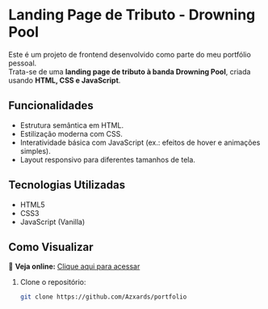 # Landing Page de Tributo - Drowning Pool

Este é um projeto de frontend desenvolvido como parte do meu portfólio pessoal.  
Trata-se de uma **landing page de tributo à banda Drowning Pool**, criada usando **HTML, CSS e JavaScript**.

## Funcionalidades

- Estrutura semântica em HTML.
- Estilização moderna com CSS.
- Interatividade básica com JavaScript (ex.: efeitos de hover e animações simples).
- Layout responsivo para diferentes tamanhos de tela.

## Tecnologias Utilizadas

- HTML5
- CSS3
- JavaScript (Vanilla)

## Como Visualizar

🔗 **Veja online:** <a href="https://azxards.github.io/portfolio/" target="_blank">Clique aqui para acessar</a>

1. Clone o repositório:
   ```bash
   git clone https://github.com/Azxards/portfolio
